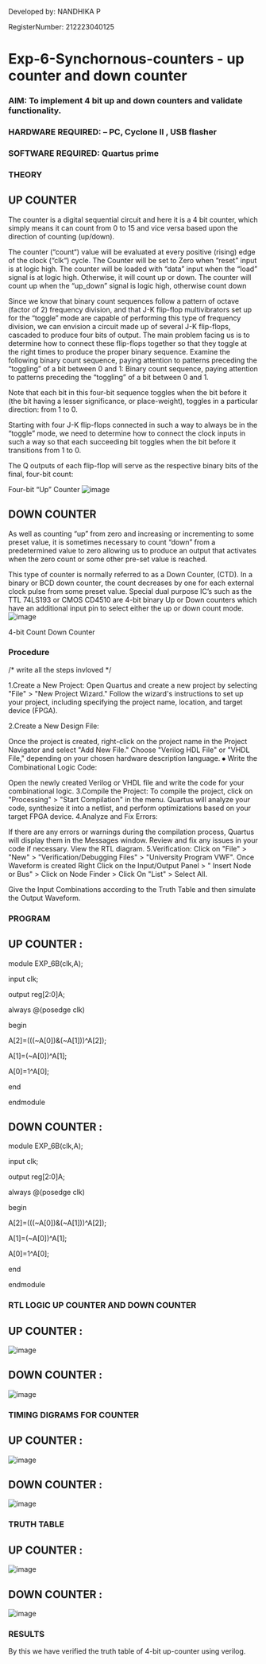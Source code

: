 Developed by: NANDHIKA P

RegisterNumber:  212223040125

# Exp-6-Synchornous-counters - up counter and down counter 
### AIM: To implement 4 bit up and down counters and validate  functionality.
### HARDWARE REQUIRED:  – PC, Cyclone II , USB flasher
### SOFTWARE REQUIRED:   Quartus prime
### THEORY 

## UP COUNTER 
The counter is a digital sequential circuit and here it is a 4 bit counter, which simply means it can count from 0 to 15 and vice versa based upon the direction of counting (up/down). 

The counter (“count“) value will be evaluated at every positive (rising) edge of the clock (“clk“) cycle.
The Counter will be set to Zero when “reset” input is at logic high.
The counter will be loaded with “data” input when the “load” signal is at logic high. Otherwise, it will count up or down.
The counter will count up when the “up_down” signal is logic high, otherwise count down

Since we know that binary count sequences follow a pattern of octave (factor of 2) frequency division, and that J-K flip-flop multivibrators set up for the “toggle” mode are capable of performing this type of frequency division, we can envision a circuit made up of several J-K flip-flops, cascaded to produce four bits of output.
The main problem facing us is to determine how to connect these flip-flops together so that they toggle at the right times to produce the proper binary sequence.
Examine the following binary count sequence, paying attention to patterns preceding the “toggling” of a bit between 0 and 1:
Binary count sequence, paying attention to patterns preceding the “toggling” of a bit between 0 and 1.

Note that each bit in this four-bit sequence toggles when the bit before it (the bit having a lesser significance, or place-weight), toggles in a particular direction: from 1 to 0.



 
 

Starting with four J-K flip-flops connected in such a way to always be in the “toggle” mode, we need to determine how to connect the clock inputs in such a way so that each succeeding bit toggles when the bit before it transitions from 1 to 0.

The Q outputs of each flip-flop will serve as the respective binary bits of the final, four-bit count:

 
 

Four-bit “Up” Counter
![image](https://user-images.githubusercontent.com/36288975/169644758-b2f4339d-9532-40c5-af40-8f4f8c942e2c.png)



## DOWN COUNTER 

As well as counting “up” from zero and increasing or incrementing to some preset value, it is sometimes necessary to count “down” from a predetermined value to zero allowing us to produce an output that activates when the zero count or some other pre-set value is reached.

This type of counter is normally referred to as a Down Counter, (CTD). In a binary or BCD down counter, the count decreases by one for each external clock pulse from some preset value. Special dual purpose IC’s such as the TTL 74LS193 or CMOS CD4510 are 4-bit binary Up or Down counters which have an additional input pin to select either the up or down count mode.
![image](https://user-images.githubusercontent.com/36288975/169644844-1a14e123-7228-4ed8-81a9-eb937dff4ac8.png)

4-bit Count Down Counter
### Procedure
/* write all the steps invloved */

1.Create a New Project: Open Quartus and create a new project by selecting "File" > "New Project Wizard." Follow the wizard's instructions to set up your project, including specifying the project name, location, and target device (FPGA). 

2.Create a New Design File:

Once the project is created, right-click on the project name in the Project Navigator and select "Add New File." Choose "Verilog HDL File" or "VHDL File," depending on your chosen hardware description language. ⦁ Write the Combinational Logic Code:

Open the newly created Verilog or VHDL file and write the code for your combinational logic. 3.Compile the Project: To compile the project, click on "Processing" > "Start Compilation" in the menu. Quartus will analyze your code, synthesize it into a netlist, and perform optimizations based on your target FPGA device. 4.Analyze and Fix Errors:

If there are any errors or warnings during the compilation process, Quartus will display them in the Messages window. Review and fix any issues in your code if necessary. View the RTL diagram. 5.Verification: Click on "File" > "New" > "Verification/Debugging Files" > "University Program VWF". Once Waveform is created Right Click on the Input/Output Panel > " Insert Node or Bus" > Click on Node Finder > Click On "List" > Select All.

Give the Input Combinations according to the Truth Table and then simulate the Output Waveform.

### PROGRAM 


## UP COUNTER :

module EXP_6B(clk,A);

input clk;

output reg[2:0]A;

always @(posedge clk)

begin
   
   A[2]=(((~A[0])&(~A[1]))^A[2]);
	
   A[1]=(~A[0])^A[1];
	
   A[0]=1^A[0];

end

endmodule

## DOWN COUNTER :

module EXP_6B(clk,A);

input clk;

output reg[2:0]A;

always @(posedge clk)

begin
   
   A[2]=(((~A[0])&(~A[1]))^A[2]);
	
   A[1]=(~A[0])^A[1];
	
   A[0]=1^A[0];

end

endmodule

### RTL LOGIC UP COUNTER AND DOWN COUNTER  

## UP COUNTER :

![image](https://github.com/Nandhika05/Exp-7-Synchornous-counters-/assets/154419402/4fd16d3d-f6e0-40d1-ad3a-9af70bdf8063)

## DOWN COUNTER :

![image](https://github.com/Nandhika05/Exp-7-Synchornous-counters-/assets/154419402/8f7a25c3-ec98-4573-a7a2-83dcb5c018e1)


### TIMING DIGRAMS FOR COUNTER  

## UP COUNTER :

![image](https://github.com/Nandhika05/Exp-7-Synchornous-counters-/assets/154419402/40360b78-0a5b-495d-8a08-f1e1e36d400d)

## DOWN COUNTER :

![image](https://github.com/Nandhika05/Exp-7-Synchornous-counters-/assets/154419402/5a3c3e55-38f4-4a2a-acdc-5cbc186c9f04)

### TRUTH TABLE 

## UP COUNTER :

![image](https://github.com/Nandhika05/Exp-7-Synchornous-counters-/assets/154419402/0a7e78f4-90b5-4117-82f3-bbe84de4e797)


## DOWN COUNTER :

![image](https://github.com/Nandhika05/Exp-7-Synchornous-counters-/assets/154419402/280e5851-7579-4beb-bb16-a27817f2d79a)

### RESULTS 

By this we have verified the truth table of 4-bit up-counter using verilog.
